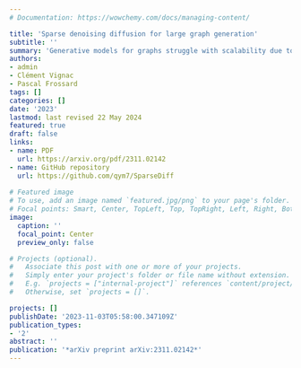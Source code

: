 ```yaml
---
# Documentation: https://wowchemy.com/docs/managing-content/

title: 'Sparse denoising diffusion for large graph generation'
subtitle: ''
summary: 'Generative models for graphs struggle with scalability due to predicting interactions for all node pairs. We introduce SparseDiff, a denoising diffusion model that leverages sparsity to overcome this.'
authors:
- admin
- Clément Vignac
- Pascal Frossard
tags: []
categories: []
date: '2023'
lastmod: last revised 22 May 2024
featured: true
draft: false
links: 
- name: PDF
  url: https://arxiv.org/pdf/2311.02142
- name: GitHub repository
  url: https://github.com/qym7/SparseDiff
  
# Featured image
# To use, add an image named `featured.jpg/png` to your page's folder.
# Focal points: Smart, Center, TopLeft, Top, TopRight, Left, Right, BottomLeft, Bottom, BottomRight.
image:
  caption: ''
  focal_point: Center
  preview_only: false

# Projects (optional).
#   Associate this post with one or more of your projects.
#   Simply enter your project's folder or file name without extension.
#   E.g. `projects = ["internal-project"]` references `content/project/deep-learning/index.md`.
#   Otherwise, set `projects = []`.

projects: []
publishDate: '2023-11-03T05:58:00.347109Z'
publication_types:
- '2'
abstract: ''
publication: '*arXiv preprint arXiv:2311.02142*'
---
```

